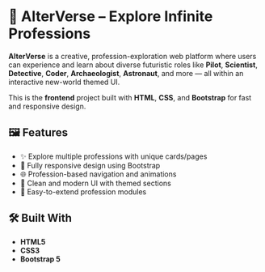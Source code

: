 # 🌌 AlterVerse – Explore Infinite Professions

**AlterVerse** is a creative, profession-exploration web platform where users can experience and learn about diverse futuristic roles like **Pilot**, **Scientist**, **Detective**, **Coder**, **Archaeologist**, **Astronaut**, and more — all within an interactive new-world themed UI.

This is the **frontend** project built with **HTML**, **CSS**, and **Bootstrap** for fast and responsive design.

## 🖼️ Features

- ✨ Explore multiple professions with unique cards/pages
- 📱 Fully responsive design using Bootstrap
- 🌐 Profession-based navigation and animations
- 🎨 Clean and modern UI with themed sections
- 🚀 Easy-to-extend profession modules

## 🛠️ Built With

- **HTML5**
- **CSS3**
- **Bootstrap 5**



